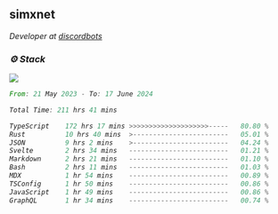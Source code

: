 <h2>simxnet</h2>
<p><em>Developer at <a href="https://github.com/dbotslist">discordbots</a></p>

### ⚙️ Stack
![](https://skillicons.dev/icons?i=git,docker,js,ts,cloudflare,css,deno,express,cpp,rust,arduino,graphql,html,nestjs,react,apollo,bash,lua,nextjs,nodejs,ps,powershell,neovim,postgres,tailwind,prisma)

<!--START_SECTION:waka-->

```rust
From: 21 May 2023 - To: 17 June 2024

Total Time: 211 hrs 41 mins

TypeScript    172 hrs 17 mins >>>>>>>>>>>>>>>>>>>>-----   80.80 %
Rust          10 hrs 40 mins  >------------------------   05.01 %
JSON          9 hrs 2 mins    >------------------------   04.24 %
Svelte        2 hrs 34 mins   -------------------------   01.21 %
Markdown      2 hrs 21 mins   -------------------------   01.10 %
Bash          2 hrs 11 mins   -------------------------   01.03 %
MDX           1 hr 54 mins    -------------------------   00.89 %
TSConfig      1 hr 50 mins    -------------------------   00.86 %
JavaScript    1 hr 49 mins    -------------------------   00.86 %
GraphQL       1 hr 34 mins    -------------------------   00.74 %
```

<!--END_SECTION:waka-->


<!--
<p align="center">
     <a href="https://discord.gg/HhybNhchcC"><img src="https://invidget.switchblade.xyz/sejc7TnX6N" align="center" ><a>
</p> 
-->
